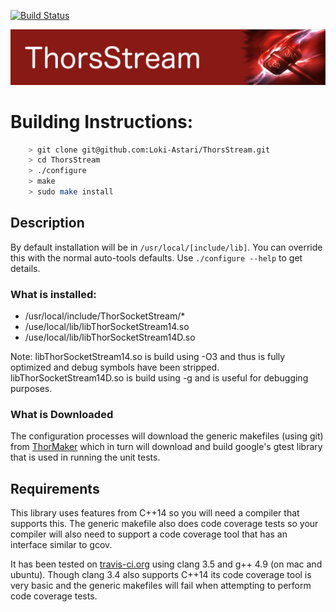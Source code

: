 [![Build Status](https://travis-ci.org/Loki-Astari/ThorsStream.svg?branch=master)](https://travis-ci.org/Loki-Astari/ThorsStream)

![ThorStream](../img/stream.jpg)

# Building Instructions:
````bash
    > git clone git@github.com:Loki-Astari/ThorsStream.git
    > cd ThorsStream
    > ./configure
    > make
    > sudo make install
````
## Description

By default installation will be in `/usr/local/[include/lib]`. You can override this with the normal auto-tools defaults. Use `./configure --help` to get details.

### What is installed:

* /usr/local/include/ThorSocketStream/*
* /use/local/lib/libThorSocketStream14.so
* /use/local/lib/libThorSocketStream14D.so


Note:
libThorSocketStream14.so is build using -O3 and thus is fully optimized and debug symbols have been stripped.  
libThorSocketStream14D.so is build using -g and is useful for debugging purposes.


### What is Downloaded

The configuration processes will download the generic makefiles (using git) from [ThorMaker](https://github.com/Loki-Astari/ThorMaker) which in turn will download and build google's gtest library that is used in running the unit tests.

## Requirements

This library uses features from C++14 so you will need a compiler that supports this. The generic makefile also does code coverage tests so your compiler will also need to support a code coverage tool that has an interface similar to gcov.

It has been tested on [travis-ci.org](https://travis-ci.org/Loki-Astari/ThorStream) using clang 3.5 and g++ 4.9 (on mac and ubuntu). Though clang 3.4 also supports C++14 its code coverage tool is very basic and the generic makefiles will fail when attempting to perform code coverage tests.


